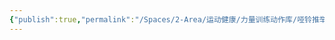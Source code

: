 ```yaml
---
{"publish":true,"permalink":"/Spaces/2-Area/运动健康/力量训练动作库/哑铃推举.md","created":"2025-07-29T23:04:11.731+08:00","modified":"2025-08-15T22:00:04.152+08:00","cssclasses":""}
---
```


